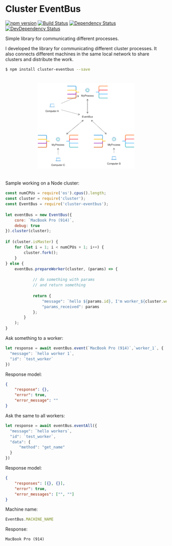 # Cluster EventBus
[![npm version][npm-badge]][npm]
[![Build Status][travis-badge]][travis]
[![Dependency Status][david-badge]][david]
[![DevDependency Status][david-badge-dev]][david-dev]

Simple library for communicating different processes. 

I developed the library for communicating different cluster processes. It also connects different machines in the same local network to share clusters and distribute the work.
```bash
$ npm install cluster-eventbus --save
```

<p align="center"><img width="60%" vspace="20" src="https://github.com/efraespada/cluster-eventbus/raw/develop/eventbus.png"></p>

Sample working on a Node cluster:

```js
const numCPUs = require('os').cpus().length;
const cluster = require('cluster');
const EventBus = require('cluster-eventbus');

let eventBus = new EventBus({
    core: `MacBook Pro (914)`,
    debug: true
}).cluster(cluster);

if (cluster.isMaster) {
    for (let i = 1; i < numCPUs + 1; i++) {
        cluster.fork();
    }
} else {
    eventBus.prepareWorker(cluster, (params) => {
        
            // do something with params
            // and return something
        
            return {
                "message": `hello ${params.id}, I'm worker_${cluster.worker.id}`,
                "params_received": params
            };
        }
    );
}
```
Ask something to a worker:
```js
let response = await eventBus.event(`MacBook Pro (914)`,`worker_1`, {
  "message": `hello worker 1`,
  "id": `test_worker`
})
```
Response model:
```json
{
    "response": {},
    "error": true,
    "error_message": ""
}
```
Ask the same to all workers:
```js
let response = await eventBus.eventAll({
  "message": `hello workers`,
  "id": `test_worker`,
  "data": {
      "method": "get_name"
  }
})
```
Response model:
```json
{
    "responses": [{}, {}],
    "error": true,
    "error_messages": ["", ""]
}
```
Machine name:
```js
EventBus.MACHINE_NAME
```
Response:
```
MacBook Pro (914)
```

[david]: https://david-dm.org/efraespada/cluster-eventbus
[david-badge]: https://david-dm.org/efraespada/cluster-eventbus.svg
[travis]: https://travis-ci.org/efraespada/cluster-eventbus
[travis-badge]: https://travis-ci.org/efraespada/cluster-eventbus.svg?branch=master
[david-dev]: https://david-dm.org/efraespada/cluster-eventbus?type=dev
[david-badge-dev]: https://david-dm.org/efraespada/cluster-eventbus/dev-status.svg
[npm]: https://www.npmjs.com/package/cluster-eventbus
[npm-badge]: https://badge.fury.io/js/cluster-eventbus.svg
